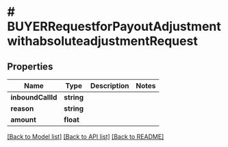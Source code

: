 # # BUYERRequestforPayoutAdjustmentwithabsoluteadjustmentRequest

## Properties

Name | Type | Description | Notes
------------ | ------------- | ------------- | -------------
**inboundCallId** | **string** |  |
**reason** | **string** |  |
**amount** | **float** |  |

[[Back to Model list]](../../README.md#models) [[Back to API list]](../../README.md#endpoints) [[Back to README]](../../README.md)
